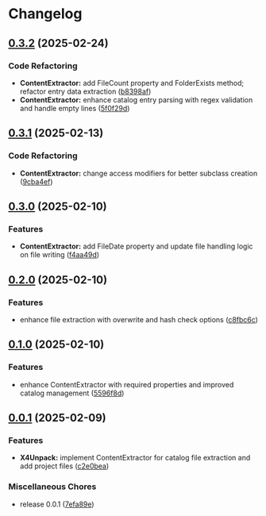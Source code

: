 # Changelog

## [0.3.2](https://github.com/chemodun/X4-UniverseEditor/compare/X4Unpack@v0.3.1...X4Unpack@v0.3.2) (2025-02-24)


### Code Refactoring

* **ContentExtractor:** add FileCount property and FolderExists method; refactor entry data extraction ([b8398af](https://github.com/chemodun/X4-UniverseEditor/commit/b8398affbb85e4acc3dec26b573a63a227084a41))
* **ContentExtractor:** enhance catalog entry parsing with regex validation and handle empty lines ([5f0f29d](https://github.com/chemodun/X4-UniverseEditor/commit/5f0f29dcaa529d5b73d9012e9f876d2138ca3d2b))

## [0.3.1](https://github.com/chemodun/X4-UniverseEditor/compare/X4Unpack@v0.3.0...X4Unpack@v0.3.1) (2025-02-13)


### Code Refactoring

* **ContentExtractor:** change access modifiers for better subclass creation ([9cba4ef](https://github.com/chemodun/X4-UniverseEditor/commit/9cba4ef53ee85e9e4840e83acdf1f1104f89a476))

## [0.3.0](https://github.com/chemodun/X4-UniverseEditor/compare/X4Unpack@v0.2.0...X4Unpack@v0.3.0) (2025-02-10)


### Features

* **ContentExtractor:** add FileDate property and update file handling logic on file writing ([f4aa49d](https://github.com/chemodun/X4-UniverseEditor/commit/f4aa49d498364ff5de430634d1ffc730f6928ca9))

## [0.2.0](https://github.com/chemodun/X4-UniverseEditor/compare/X4Unpack@v0.1.0...X4Unpack@v0.2.0) (2025-02-10)


### Features

* enhance file extraction with overwrite and hash check options ([c8fbc6c](https://github.com/chemodun/X4-UniverseEditor/commit/c8fbc6cfb1128025558ad95d166f6faa45bef533))

## [0.1.0](https://github.com/chemodun/X4-UniverseEditor/compare/X4Unpack@v0.0.1...X4Unpack@v0.1.0) (2025-02-10)


### Features

* enhance ContentExtractor with required properties and improved catalog management ([5596f8d](https://github.com/chemodun/X4-UniverseEditor/commit/5596f8d498d528e410dadff372d10f73fff0c618))

## [0.0.1](https://github.com/chemodun/X4-UniverseEditor/compare/X4Unpack-v0.0.1...X4Unpack@v0.0.1) (2025-02-09)


### Features

* **X4Unpack:** implement ContentExtractor for catalog file extraction and add project files ([c2e0bea](https://github.com/chemodun/X4-UniverseEditor/commit/c2e0beaac7e4f04ab3ecb9b85f2201e10c379039))


### Miscellaneous Chores

* release 0.0.1 ([7efa89e](https://github.com/chemodun/X4-UniverseEditor/commit/7efa89e5fefe14be0435dd40d1539eaee93c5070))
